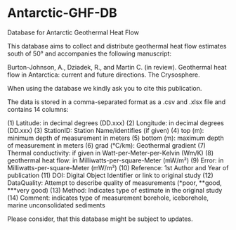 # Antarctic-GHF-DB
 Database for Antarctic Geothermal Heat Flow

This database aims to collect and distribute geothermal heat flow estimates south of 50° and accompanies the following manuscript: 
 
Burton-Johnson, A., Dziadek, R., and Martin C. (in review). Geothermal heat flow in Antarctica: current and future directions. The Crysosphere.

When using the database we kindly ask you to cite this publication. 

The data is stored in a comma-separated format as a .csv and .xlsx file and contains 14 columns: 

(1) Latitude: in decimal degrees (DD.xxx)
(2) Longitude: in decimal degrees (DD.xxx)
(3) StationID: Station Name/identifies (if given)
(4) top (m): minimum depth of measurement in meters
(5) bottom (m): maximum depth of measurement in meters
(6) grad (°C/km): Geothermal gradient
(7) Thermal conductivity: if given in Watt-per-Meter-per-Kelvin (Wm/K)
(8) geothermal heat flow: in Milliwatts-per-square-Meter (mW/m²)
(9) Error: in Milliwatts-per-square-Meter (mW/m²)
(10) Reference: 1st Author and Year of publication
(11) DOI: Digital Object Identifier or link to original study
(12) DataQuality: Attempt to describe quality of measurements (*poor, **good, ***very good)
(13) Method: Indicates type of estimate in the original study
(14) Comment: indicates type of measurement borehole, iceborehole, marine unconsolidated sediments

Please consider, that this database might be subject to updates. 